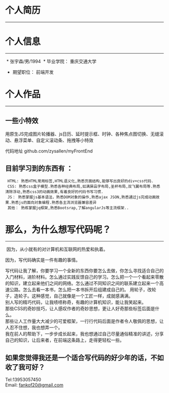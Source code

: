 # 个人简历
***
# 个人信息
***

  *   张宇森/男/1994
  *   毕业学院： 重庆交通大学
  *   期望职位： 前端开发
  
 
# 个人作品
***

## 一些小特效

用原生JS完成图片轮播器、js日历、延时提示框、时钟、各种焦点图切换、无缝滚动、悬浮菜单、自定义滚动条、拖拽等小特效 

  
  
   
  代码地址 github.com/zysallen/myFrontEnd  
   
  
  
          
## 目前学习到的东西有 ：
     HTML: 熟悉HTML常用标签,HTML语义化,熟悉页面结构,能够写出良好的div+css代码.
     CSS: 熟悉css盒子模型.熟悉各种经典布局,如满屏品字布局,圣杯布局,双飞翼布局等.熟悉清除浮动,熟悉css3的动画效果,有着良好的代码书写习惯.
     JS： 熟悉掌握js基本语法，熟悉DOM对象的操作,熟悉ajax JSON,熟悉通过js完成动画效果.熟悉js的面向对象编程.熟悉各主流浏览器兼容差异
     其他： 熟练掌握jq框架,熟悉Bootsrap,了解angularJs等主流框架..
        
# 那么，为什么想写代码呢？
***
  因为，从小就有的对计算机和互联网的热爱和执着。
  
  因为，写代码确实是一件有趣的事情。  
  
  写代码让我了解，你要学习一个全新的东西你要怎么去做，你怎么寻找适合自己的入门材料，进阶材料。怎么通过实践反馈自己的学习。怎么把一个一个看起来零散的知识，建立起来他们之间的网络。怎么通过不同知识之间的联系建立起来一个高速公路。怎么去看一本书，怎么把一本书拆开后组建成自己的。 
  用轮子，改轮子，造轮子。这种感觉，自己就像是一个工匠一样，成就感满满。  
  别人写的精巧代码，让我啧啧称奇，有趣的计算机知识，能让我笑起来。  
  那些CSS的奇妙技巧，让人感叹作者的奇妙思想，更让人好奇那些标签后面是什么。  
  那些让人工作量大大减少的可爱框架，一行行代码后面是作者令人敬佩的思想，让人忍不住想，我也想弄一个。  
  我在前人的帮助下，一步步成长起来，我也想通过自己尽量通俗精准的讲述，分享自己的知识，让后来者，在前端这条路上，走得更轻松一些。  
## 如果您觉得我还是一个适合写代码的好少年的话，不如收了我可好？
  Tel:13953057450  
  Email: fankof20@gmail.com
